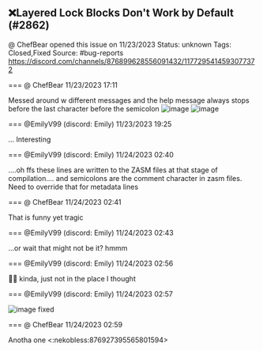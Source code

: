 ## ❌Layered Lock Blocks Don't Work by Default (#2862)
@ ChefBear opened this issue on 11/23/2023
Status: unknown
Tags: Closed,Fixed
Source: #bug-reports https://discord.com/channels/876899628556091432/1177295414593077372


=== @ ChefBear 11/23/2023 17:11

Messed around w different messages and the help message always stops before the last character before the semicolon
![image](https://cdn.discordapp.com/attachments/1177295414593077372/1177295415033483367/image.png?ex=65e9f54c&is=65d7804c&hm=d96370210e36f70bc6c47670fb960e599fc12ff4b5b415ff823c9c371cc96b50&)
![image](https://cdn.discordapp.com/attachments/1177295414593077372/1177295415444508822/image.png?ex=65e9f54c&is=65d7804c&hm=75a923cd7d7662f6519672b30cbaccf6ac40cd22199529d38fd0a03a7f6b2092&)

=== @EmilyV99 (discord: Emily) 11/23/2023 19:25

... Interesting

=== @EmilyV99 (discord: Emily) 11/24/2023 02:40

....oh ffs
these lines are written to the ZASM files at that stage of compilation.... and semicolons are the comment character in zasm files.
Need to override that for metadata lines

=== @ ChefBear 11/24/2023 02:41

That is funny yet tragic

=== @EmilyV99 (discord: Emily) 11/24/2023 02:43

...or wait that might not be it? hmmm

=== @EmilyV99 (discord: Emily) 11/24/2023 02:56

🤦‍♀️
kinda, just not in the place I thought

=== @EmilyV99 (discord: Emily) 11/24/2023 02:57


![image](https://cdn.discordapp.com/attachments/1177295414593077372/1177442918047432764/image.png?ex=65ea7eab&is=65d809ab&hm=620928a2b97a24a94ab40b7daf459a456d297e532da817f1d0885b7e609f4c05&)
fixed

=== @ ChefBear 11/24/2023 02:59

Anotha one
<:nekobless:876927395565801594>
